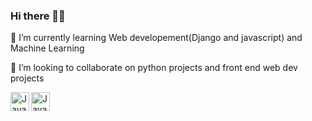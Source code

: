 ### Hi there 🙂👋

<!--
**ashutoshgupta1/ashutoshgupta1** is a ✨ _special_ ✨ repository because its `README.md` (this file) appears on your GitHub profile.

Here are some ideas to get you started:

- 🔭 I’m currently working on ...

- 🤔 I’m looking for help with ...
- 💬 Ask me about ...
- 
- 😄 Pronouns: ...
- ⚡ Fun fact: ...
-->

🌱 I’m currently learning Web developement(Django and javascript) and Machine Learning

👯 I’m looking to collaborate on python projects and front end web dev projects

<!--📫 How to reach me: ![LinkedIn_Icon](https://user-images.githubusercontent.com/42073371/127688728-fc8c3df6-5106-4070-ae8e-4ad799db5c90.png)[1]
-![Twitter_Icon](https://user-images.githubusercontent.com/42073371/127688723-16c9f61a-0de3-4a02-8770-1306b5a40ce6.png)[2]-->

[<img align="left" alt="Java" width="30px" src="https://user-images.githubusercontent.com/42073371/127688728-fc8c3df6-5106-4070-ae8e-4ad799db5c90.png" />][1]
[<img align="left" alt="Java" width="30px" src="https://user-images.githubusercontent.com/42073371/127688723-16c9f61a-0de3-4a02-8770-1306b5a40ce6.png" />][2]

[1]: https://www.linkedin.com/in/ashutosh-gupta-6a1ba0197
[2]: https://twitter.com/Ashutosh_12_
